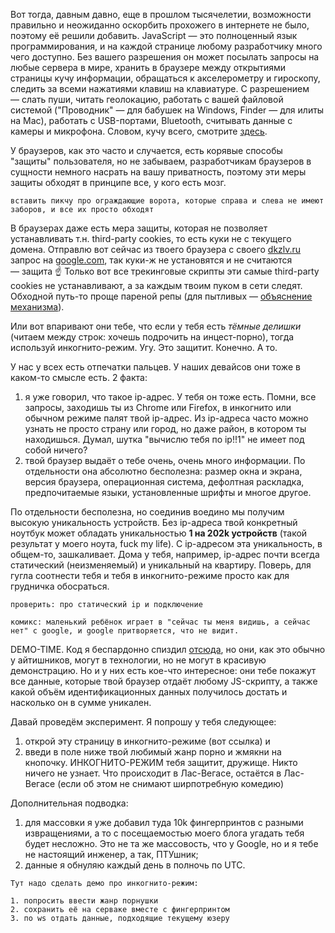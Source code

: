 Вот тогда, давным давно, еще в прошлом тысячелетии, возможности правильно и неожиданно оскорбить прохожего в интернете не было, поэтому её решили добавить. JavaScript — это полноценный язык программирования, и на каждой странице любому разработчику много чего доступно. Без вашего разрешения он может посылать запросы на любые сервера в мире, хранить в браузере между открытиями страницы кучу информации, обращаться к акселерометру и гироскопу, следить за всеми нажатиями клавиш на клавиатуре. С разрешением — слать пуши, читать геолокацию, работать с вашей файловой системой ("Проводник" — для бабушек на Windows, Finder — для илиты на Mac), работать с USB-портами, Bluetooth, считывать данные с камеры и микрофона. Словом, кучу всего, смотрите [здесь](https://whatwebcando.today).

У браузеров, как это часто и случается, есть корявые способы "защиты" пользователя, но не забываем, разработчикам браузеров в сущности немного насрать на вашу приватность, поэтому эти меры защиты обходят в принципе все, у кого есть мозг.

```
вставить пикчу про ограждающие ворота, которые справа и слева не имеют заборов, и все их просто обходят
```

В браузерах даже есть мера защиты, которая не позволяет устанавливать т.н. third-party cookies, то есть куки не с текущего домена. Отправлю вот сейчас из твоего браузера с своего [dkzlv.ru](https://dkzlv.ru) запрос на [google.com](https://google.com), так куки-ж не установятся и не считаются — защита ☝️ Только вот все трекинговые скрипты эти самые third-party cookies не устанавливают, а за каждым твоим пуком в сети следят. Обходной путь-то проще пареной репы (для пытливых — [объяснение механизма](https://stackoverflow.com/questions/40520040/understanding-google-analytics-first-party-cookies)).

Или вот впаривают они тебе, что если у тебя есть _тёмные делишки_ (читаем между строк: хочешь подрочить на инцест-порно), тогда используй инкогнито-режим. Угу. Это защитит. Конечно. А то.

У нас у всех есть отпечатки пальцев. У наших девайсов они тоже в каком-то смысле есть. 2 факта:

1. я уже говорил, что такое ip-адрес. У тебя он тоже есть. Помни, все запросы, заходишь ты из Chrome или Firefox, в инкогнито или обычном режиме палят твой ip-адрес. Из ip-адреса часто можно узнать не просто страну или город, но даже район, в котором ты находишься. Думал, шутка "вычислю тебя по ip!!1" не имеет под собой ничего?
2. твой браузер выдаёт о тебе очень, очень много информации. По отдельности она абсолютно бесполезна: размер окна и экрана, версия браузера, операционная система, дефолтная раскладка, предпочитаемые языки, установленные шрифты и многое другое.

По отдельности бесполезна, но соединив воедино мы получим высокую уникальность устройств. Без ip-адреса твой конкретный ноутбук может обладать уникальностью **1 на 202k устройств** (такой результат у моего ноута, fuck my life). С ip-адресом эта уникальность, в общем-то, зашкаливает. Дома у тебя, например, ip-адрес почти всегда статический (неизменяемый) и уникальный на квартиру. Поверь, для гугла соотнести тебя и тебя в инкогнито-режиме просто как для грудничка обосраться.

```
проверить: про статический ip и подключение

комикс: маленький ребёнок играет в "сейчас ты меня видишь, а сейчас нет" с google, и google притворяется, что не видит.
```

DEMO-TIME. Код я беспардонно спиздил [отсюда](https://panopticlick.eff.org/), но они, как это обычно у айтишников, могут в технологии, но не могут в красивую демонстрацию. Но и у них есть кое-что интересное: они тебе покажут все данные, которые твой браузер отдаёт любому JS-скрипту, а также какой объём идентификационных данных получилось достать и насколько он в сумме уникален.

Давай проведём эксперимент. Я попрошу у тебя следующее:

1. открой эту страницу в инкогнито-режиме (вот ссылка) и
2. введи в поле ниже твой любимый жанр порно и жмякни на кнопочку. ИНКОГНИТО-РЕЖИМ тебя защитит, дружище. Никто ничего не узнает. Что происходит в Лас-Вегасе, остаётся в Лас-Вегасе (если об этом не снимают ширпотребную комедию)

Дополнительная подводка:

1. для массовки я уже добавил туда 10k фингерпринтов с разными извращениями, а то с посещаемостью моего блога угадать тебя будет несложно. Это не та же массовость, что у Google, но и я тебе не настоящий инженер, а так, ПТУшник;
2. данные я обнуляю каждый день в полночь по UTC.

```
Тут надо сделать демо про инкогнито-режим:

1. попросить ввести жанр порнушки
2. сохранить её на серваке вместе с фингерпринтом
3. по ws отдать данные, подходящие текущему юзеру
```

